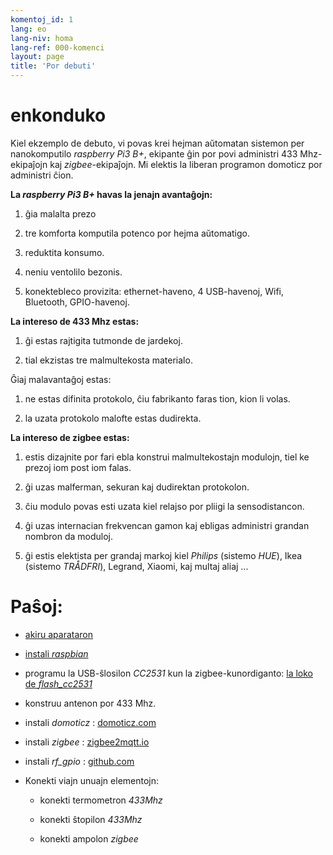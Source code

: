 ```yaml
---
komentoj_id: 1
lang: eo
lang-niv: homa
lang-ref: 000-komenci
layout: page
title: 'Por debuti'
---
```


# enkonduko
Kiel ekzemplo de debuto, vi povas krei hejman aŭtomatan sistemon per nanokomputilo _raspberry Pi3 B+_, ekipante ĝin por povi administri 433 Mhz-ekipaĵojn kaj _zigbee_-ekipaĵojn. Mi elektis la liberan programon domoticz por administri ĉion.

**La _raspberry Pi3 B+_ havas la jenajn avantaĝojn:**

 1. ĝia malalta prezo

 2. tre komforta komputila potenco por hejma aŭtomatigo.

 3. reduktita konsumo.

 4. neniu ventolilo bezonis.

 5. konektebleco provizita: ethernet-haveno, 4 USB-havenoj, Wifi, Bluetooth, GPIO-havenoj.



**La intereso de 433 Mhz estas:**

 1. ĝi estas rajtigita tutmonde de jardekoj.

 2. tial ekzistas tre malmultekosta materialo.


 
Ĝiaj malavantaĝoj estas:

 1. ne estas difinita protokolo, ĉiu fabrikanto faras tion, kion li volas.

 2. la uzata protokolo malofte estas dudirekta.



**La intereso de zigbee estas:**

 1. estis dizajnite por fari ebla konstrui malmultekostajn modulojn, tiel ke prezoj iom post iom falas.

 1. ĝi uzas malferman, sekuran kaj dudirektan protokolon.

 1. ĉiu modulo povas esti uzata kiel relajso por pliigi la sensodistancon.

 1. ĝi uzas internacian frekvencan gamon kaj ebligas administri grandan nombron da moduloj.

 1. ĝi estis elektista per grandaj markoj kiel _Philips_ (sistemo _HUE_), Ikea (sistemo _TRÅDFRI_), Legrand, Xiaomi, kaj multaj aliaj ...



# Paŝoj:

* [akiru aparataron](_posts/2020-08-31-aparataro.md)

* [instali _raspbian_](_posts/2020-12-22-instali_raspbian.md)

* programu la USB-ŝlosilon _CC2531_  kun la zigbee-kunordiganto: [ la loko de _flash_cc2531_](https://jmichault.github.io/flash_cc2531-dok/)

* konstruu antenon por 433 Mhz.

* instali _domoticz_ : [domoticz.com](https://www.domoticz.com/wiki/Raspberry_Pi)

* instali _zigbee_ : [zigbee2mqtt.io](https://www.zigbee2mqtt.io/getting_started/running_zigbee2mqtt.html)

* instali _rf_gpio_ : [github.com](https://github.com/jmichault/rf_gpio/blob/master/LeguMin.md)

* Konekti viajn unuajn elementojn:  

  * konekti termometron _433Mhz_

  * konekti ŝtopilon _433Mhz_

  * konekti ampolon _zigbee_


